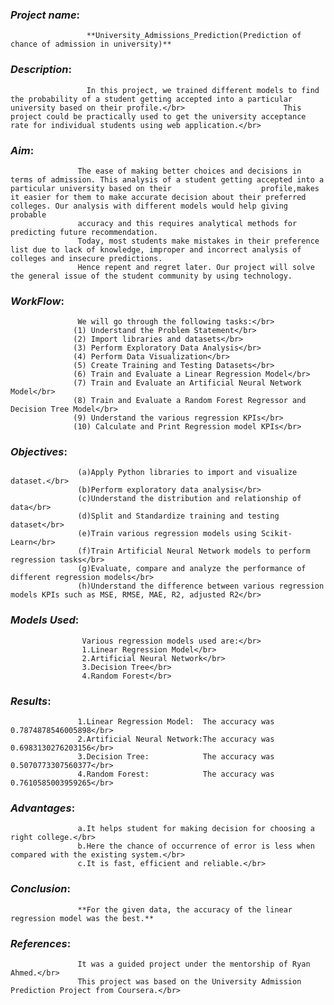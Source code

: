 ### _**Project name**_:
                     **University_Admissions_Prediction(Prediction of chance of admission in university)**

### _**Description**_: 
                     In this project, we trained different models to find the probability of a student getting accepted into a particular university based on their profile.</br>                      This project could be practically used to get the university acceptance rate for individual students using web application.</br>
             
### _**Aim**_:       
                   The ease of making better choices and decisions in terms of admission. This analysis of a student getting accepted into a particular university based on their                    profile,makes it easier for them to make accurate decision about their preferred colleges. Our analysis with different models would help giving probable   
                   accuracy and this requires analytical methods for predicting future recommendation.
                   Today, most students make mistakes in their preference list due to lack of knowledge, improper and incorrect analysis of colleges and insecure predictions. 
                   Hence repent and regret later. Our project will solve the general issue of the student community by using technology.
             
### _**WorkFlow**_:  
                   We will go through the following tasks:</br>
                  (1) Understand the Problem Statement</br>
                  (2) Import libraries and datasets</br>
                  (3) Perform Exploratory Data Analysis</br>
                  (4) Perform Data Visualization</br>
                  (5) Create Training and Testing Datasets</br>
                  (6) Train and Evaluate a Linear Regression Model</br>
                  (7) Train and Evaluate an Artificial Neural Network Model</br>
                  (8) Train and Evaluate a Random Forest Regressor and Decision Tree Model</br>
                  (9) Understand the various regression KPIs</br>
                  (10) Calculate and Print Regression model KPIs</br>
             
### _**Objectives**_: 
                   (a)Apply Python libraries to import and visualize dataset.</br>
                   (b)Perform exploratory data analysis</br>
                   (c)Understand the distribution and relationship of data</br>
                   (d)Split and Standardize training and testing dataset</br>
                   (e)Train various regression models using Scikit-Learn</br>
                   (f)Train Artificial Neural Network models to perform regression tasks</br>
                   (g)Evaluate, compare and analyze the performance of different regression models</br>
                   (h)Understand the difference between various regression models KPIs such as MSE, RMSE, MAE, R2, adjusted R2</br>
             
### _**Models Used**_: 
                    Various regression models used are:</br>
                    1.Linear Regression Model</br>
                    2.Artificial Neural Network</br>
                    3.Decision Tree</br>
                    4.Random Forest</br>
              
### _**Results**_:   
                   1.Linear Regression Model:  The accuracy was 0.7874878546005898</br>
                   2.Artificial Neural Network:The accuracy was 0.6983130276203156</br>
                   3.Decision Tree:            The accuracy was 0.5070773307560377</br>
                   4.Random Forest:            The accuracy was 0.7610585003959265</br>
               
### _**Advantages**_: 
                   a.It helps student for making decision for choosing a right college.</br>
                   b.Here the chance of occurrence of error is less when compared with the existing system.</br>
                   c.It is fast, efficient and reliable.</br>

### _**Conclusion**_: 
                   **For the given data, the accuracy of the linear regression model was the best.**
                          
### _**References**_: 
                   It was a guided project under the mentorship of Ryan Ahmed.</br>
                   This project was based on the University Admission Prediction Project from Coursera.</br>
